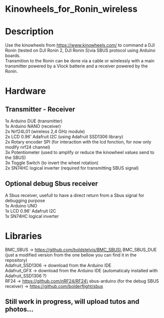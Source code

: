 # Kinowheels_for_Ronin_wireless

# Description
Use the kinowheels from https://www.kinowheels.com/ to command a DJI Ronin (tested on DJI Ronin 2, DJI Ronin S)via SBUS protocol using Arduino boards.\
Transmition to the Ronin can be done via a cable or wirelessly with a main transmitter powered by a Vlock batterie and a receiver powered by the Ronin.

# Hardware

## Transmitter - Receiver
1x Arduino DUE (transmitter)\
1x Arduino NANO (receiver)\
2x Nrf24L01 (wireless 2,4 GHz module)\
2x LCD 0.96' Adafruit I2C (using Adafruit SSD1306 library)\
2x Rotary encoder SPI (for interaction with the lcd fonction, for now only modify nrf24 channel)\
3x Potentiometer (used to amplify or reduce the kinowheel values send to the SBUS)\
3x Toggle Switch (to invert the wheel rotation)\
2x SN74HC logical inverter (required for transmitting SBUS signal)

## Optional debug Sbus receiver
A Sbus receiver, usefull to have a direct return from a Sbus signal for debugging purpose\
1x Arduino UNO\
1x LCD 0.96' Adafruit I2C\
1x SN74HC logical inverter

# Libraries
BMC_SBUS -> https://github.com/boldstelvis/BMC_SBUS\
BMC_SBUS_DUE (just a modified version from the one bellow you can find it in the repository)\
Adafruit_SSD1306 -> download from the Arduino IDE\
Adafruit_GFX -> download from the Arduino IDE (automaticaly installed with Adafruit_SSD1306 ?)\
RF24 -> https://github.com/nRF24/RF24\
sbus-arduino (for the debug SBUS receiver) -> https://github.com/bolderflight/sbus


## Still work in progress, will upload tutos and photos...
